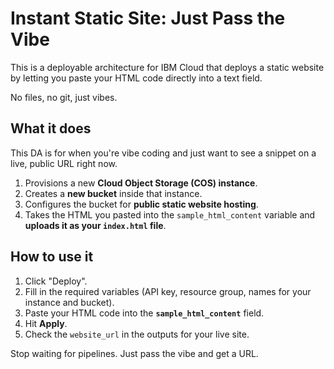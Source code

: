 # Instant Static Site: Just Pass the Vibe

This is a deployable architecture for IBM Cloud that deploys a static website by letting you paste your HTML code directly into a text field.

No files, no git, just vibes.

## What it does

This DA is for when you're vibe coding and just want to see a snippet on a live, public URL right now.

1.  Provisions a new **Cloud Object Storage (COS) instance**.
2.  Creates a **new bucket** inside that instance.
3.  Configures the bucket for **public static website hosting**.
4.  Takes the HTML you pasted into the `sample_html_content` variable and **uploads it as your `index.html` file**.

## How to use it

1.  Click "Deploy".
2.  Fill in the required variables (API key, resource group, names for your instance and bucket).
3.  Paste your HTML code into the **`sample_html_content`** field.
4.  Hit **Apply**.
5.  Check the `website_url` in the outputs for your live site.

Stop waiting for pipelines. Just pass the vibe and get a URL.